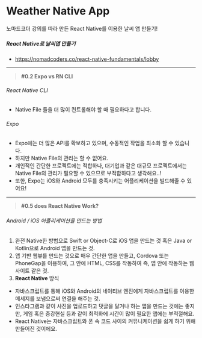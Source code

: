 # Weather Native App

노마드코더 강의를 따라 만든 React Native를 이용한 날씨 앱 만들기!

##### React Native로 날씨앱 만들기

- https://nomadcoders.co/react-native-fundamentals/lobby

---

> **#0.2 Expo vs RN CLI**

###### React Native CLI

- Native File 들을 더 많이 컨트롤해야 할 때 필요하다고 합니다.

###### Expo

- Expo에는 더 많은 API를 확보하고 있으며, 수동적인 작업을 최소화 할 수 있습니다.
- 하지만 Native File의 관리는 할 수 없어요.
- 개인적인 간단한 프로젝트에는 적합하나, 대기업과 같은 대규모 프로젝트에서는
  Native File의 관리가 필요할 수 있으므로 부적합하다고 생각해요..!
- 또한, Expo는 iOS와 Android 모두를 충족시키는 어플리케이션을 빌드해줄 수 있어요!

---

> **#0.5 does React Native Work?**

###### Android / iOS 어플리케이션을 만드는 방법

1. 완전 Native한 방법으로 Swift or Object-C로 iOS 앱을 만드는 것 혹은 Java or Kotlin으로 Android 앱을 만드는 것.
2. 앱 기반 웹뷰를 만드는 것으로 매우 간단한 앱을 만들고, Cordova 또는 PhoneGap을 이용하여, 그 안에 HTML, CSS를 작동하여 즉, 앱 안에 작동하는 웹사이트 같은 것.
3. **React Native** 방식

- 자바스크립트를 통해 iOS와 Android의 네이티브 엔진에게 자바스크립트를 이용한 메세지를 보냄으로써 연결을 해주는 것.
- 인스타그램과 같이 사진을 업로드하고 댓글을 달거나 하는 앱을 만드는 것에는 좋지만, 게임 혹은 증강현실 등과 같이 최적화에 시간이 많이 필요한 앱에는 부적절해요.
- React Native는 자바스크립트와 폰 속 코드 사이의 커뮤니케이션을 쉽게 하기 위해 만들어진 것이에요.
